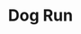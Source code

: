---
pid: LS40
title: Dog Run
location_transcription: Broad + Washington vacant lot
zipcode: '19103'
outside_phl: 
neighborhood: Rittenhouse Square,Avenue of The Arts,Logan Square,Fitler Square
age: '22'
age_range: 20-29
instagram: 
image_file_name: LS_40.jpg
proposal_transcription: Monument commemorates when there was a vacant lot here to
  walk dogs. At night you could look up and see the sky like a big circle above. Dogs
  could run free here. The lot is so big -- a whole city block. It felt like you could
  see the whole nature of the earth. I think the lot will get developed soon and be
  gone.
topic: Animals,Philadelphia
topic_summary: 0, 0
type: Vacant Lot
keywords_other: 
credit: Allegr
image_labels: 
twitter: 
facebook: 
permalink: "/monuments/ls40/"
layout: item-page
---